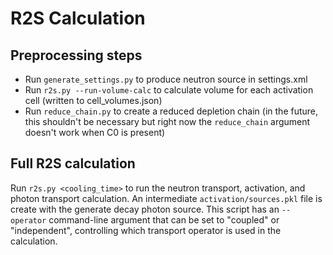 # R2S Calculation

## Preprocessing steps

- Run `generate_settings.py` to produce neutron source in settings.xml
- Run `r2s.py --run-volume-calc` to calculate volume for each activation cell
  (written to cell_volumes.json)
- Run `reduce_chain.py` to create a reduced depletion chain (in the future,
  this shouldn't be necessary but right now the `reduce_chain` argument doesn't
  work when C0 is present)

## Full R2S calculation

Run `r2s.py <cooling_time>` to run the neutron transport, activation, and photon
transport calculation. An intermediate `activation/sources.pkl` file is create
with the generate decay photon source. This script has an `--operator`
command-line argument that can be set to "coupled" or "independent", controlling
which transport operator is used in the calculation.
